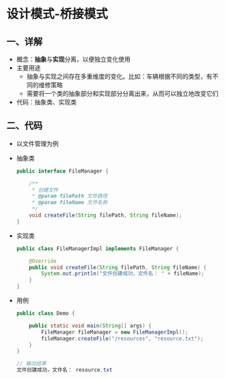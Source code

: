 # 设计模式-桥接模式

## 一、详解

+ 概念：**抽象**与**实现**分离，以便独立变化使用
+ 主要用途
  + 抽象与实现之间存在多重维度的变化。比如：车辆根据不同的类型，有不同的维修策略
  + 需要将一个类的抽象部分和实现部分分离出来，从而可以独立地改变它们
+ 代码：抽象类、实现类

## 二、代码

+ 以文件管理为例

+ 抽象类

  ````java
  public interface FileManager {
  
      /**
       * 创建文件
       * @param filePath 文件路径
       * @param fileName 文件名称
       */
      void createFile(String filePath, String fileName);
  }
  ````

+ 实现类

  ````java
  public class FileManagerImpl implements FileManager {
  
      @Override
      public void createFile(String filePath, String fileName) {
          System.out.println("文件创建成功，文件名： " + fileName);
      }
  }
  ````

+ 用例

  ````java
  public class Demo {
  
      public static void main(String[] args) {
          FileManager fileManager = new FileManagerImpl();
          fileManager.createFile("/resources", "resource.txt");
      }
  }
  
  // 输出结果
  文件创建成功，文件名： resource.txt
  ````

  